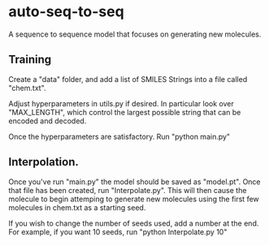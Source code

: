 # auto-seq-to-seq

A sequence to sequence model that focuses on generating new molecules.

## Training

Create a "data" folder, and add a list of SMILES Strings into a file called "chem.txt".

Adjust hyperparameters in utils.py if desired. In particular look over "MAX_LENGTH", which control the largest possible string that can be encoded and decoded.

Once the hyperparameters are satisfactory. Run "python main.py"

## Interpolation.

Once you've run "main.py" the model should be saved as "model.pt". Once that file has been created, run "Interpolate.py". This will then cause the molecule to begin attemping to generate new molecules using the first few molecules in chem.txt as a starting seed.

If you wish to change the number of seeds used, add a number at the end. For example, if you want 10 seeds, run "python Interpolate.py 10"